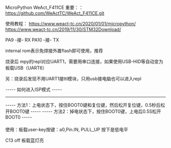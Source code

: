 MicroPython
WeAct_F411CE
重要：：
https://github.com/WeActTC/WeAct_F411CE.git

使用教程：
https://www.weact-tc.cn/2020/01/01/micropython/
https://www.weact-tc.cn/2019/11/30/STM32Download/

PA9 -接- RX
PA10 -接- TX



internal rom表示免焊接外置flash即可使用，推荐



烧录后  mpy的repl对应UART1，需要用串口连接，如果使用USB-HID等自动变为板载USB（UART6）

另：烧录后发现不用UART1接ttl模块，只用usb接电脑也可以进入repl



-----                              如何进入ISP模式                               -----

-----                                                                            -----
----- 方法1：上电状态下，按住BOOT0键和复位键，然后松开复位键，0.5秒后松开BOOT0键 -----
----- 方法2：掉电状态下，按住BOOT0键，上电后0.5S松开BOOT0                        -----





####

使用：板载user-key按键：a0,Pin.IN, PULL_UP  按下是低电平

C13 off 板载蓝灯亮